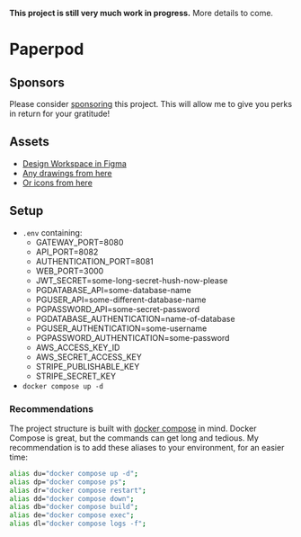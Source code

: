 **This project is still very much work in progress.** More details to come.

# Paperpod

## Sponsors

Please consider [sponsoring](https://github.com/sponsors/olaven/) this project.
This will allow me to give you perks in return for your gratitude!

## Assets

- [Design Workspace in Figma](https://www.figma.com/file/VSrR5BIGv7BkliMdcwvA8q/Paperpod?node-id=0%3A1)
- [Any drawings from here](https://undraw.co/illustrations)
- [Or icons from here](https://feathericons.com/)

## Setup

- `.env` containing:
  - GATEWAY_PORT=8080
  - API_PORT=8082
  - AUTHENTICATION_PORT=8081
  - WEB_PORT=3000
  - JWT_SECRET=some-long-secret-hush-now-please
  - PGDATABASE_API=some-database-name
  - PGUSER_API=some-different-database-name
  - PGPASSWORD_API=some-secret-password
  - PGDATABASE_AUTHENTICATION=name-of-database
  - PGUSER_AUTHENTICATION=some-username
  - PGPASSWORD_AUTHENTICATION=some-password
  - AWS_ACCESS_KEY_ID
  - AWS_SECRET_ACCESS_KEY
  - STRIPE_PUBLISHABLE_KEY
  - STRIPE_SECRET_KEY
- `docker compose up -d`

### Recommendations

The project structure is built with [docker compose](https://docs.docker.com/compose/) in mind.
Docker Compose is great, but the commands can get long and tedious.
My recommendation is to add these aliases to your environment, for an easier time:

```bash
alias du="docker compose up -d";
alias dp="docker compose ps";
alias dr="docker compose restart";
alias dd="docker compose down";
alias db="docker compose build";
alias de="docker compose exec";
alias dl="docker compose logs -f";
```
